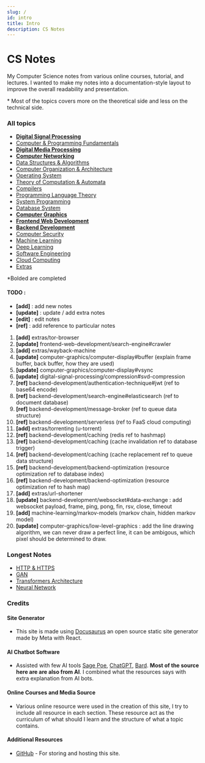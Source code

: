 ```yaml
---
slug: /
id: intro
title: Intro
description: CS Notes
---
```


# CS Notes

My Computer Science notes from various online courses, tutorial, and lectures. I wanted to make my notes into a documentation-style layout to improve the overall readability and presentation.

\* Most of the topics covers more on the theoretical side and less on the technical side.

### All topics

- **[Digital Signal Processing](digital-signal-processing)**
- [Computer & Programming Fundamentals](computer-and-programming-fundamentals)
- **[Digital Media Processing](digital-media-processing)**
- **[Computer Networking](computer-networking)**
- [Data Structures & Algorithms](data-structures-and-algorithms)
- [Computer Organization & Architecture](computer-organization-and-architecture)
- [Operating System](operating-system)
- [Theory of Computation & Automata](theory-of-computation-and-automata)
- [Compilers](compilers)
- [Programming Language Theory](programming-language-theory)
- [System Programming](system-programming)
- [Database System](database-system)
- **[Computer Graphics](computer-graphics)**
- **[Frontend Web Development](frontend-web-development)**
- **[Backend Development](backend-development)**
- [Computer Security](computer-security)
- [Machine Learning](machine-learning)
- [Deep Learning](deep-learning)
- [Software Engineering](software-engineering)
- [Cloud Computing](cloud-computing)
- [Extras](extras)

\*Bolded are completed

#### TODO :

- **[add]** : add new notes
- **[update]** : update / add extra notes
- **[edit]** : edit notes
- **[ref]** : add reference to particular notes

1. **[add]** extras/tor-browser
2. **[update]** frontend-web-development/search-engine#crawler
3. **[add]** extras/wayback-machine
5. **[update]** computer-graphics/computer-display#buffer (explain frame buffer, back buffer, how they are used)
4. **[update]** computer-graphics/computer-display#vsync
5. **[update]** digital-signal-processing/compression#svd-compression
6. **[ref]** backend-development/authentication-technique#jwt (ref to base64 encode)
7. **[ref]** backend-development/search-engine#elasticsearch (ref to document database)
8. **[ref]** backend-development/message-broker (ref to queue data structure)
9. **[ref]** backend-development/serverless (ref to FaaS cloud computing)
10. **[add]** extras/torrenting (u-torrent)
11. **[ref]** backend-development/caching (redis ref to hashmap)
12. **[ref]** backend-development/caching (cache invalidation ref to database trigger)
13. **[ref]** backend-development/caching (cache replacement ref to queue data structure)
14. **[ref]** backend-development/backend-optimization (resource optimization ref to database index)
15. **[ref]** backend-development/backend-optimization (resource optimization ref to hash map)
16. **[add]** extras/url-shortener
17. **[update]** backend-development/websocket#data-exchange : add websocket payload, frame, ping, pong, fin, rsv, close, timeout
18. **[add]** machine-learning/markov-models (markov chain, hidden markov model)
19. **[update]** computer-graphics/low-level-graphics : add the line drawing algorithm, we can never draw a perfect line, it can be ambigous, which pixel should be determined to draw.

### Longest Notes

- [HTTP & HTTPS](computer-networking/http-https)
- [GAN](deep-learning/gan)
- [Transformers Architecture](deep-learning/transformers/transformers-architecture)
- [Neural Network](deep-learning/neural-network)

### Credits

#### Site Generator

- This site is made using [Docusaurus](https://docusaurus.io/) an open source static site generator made by Meta with React.

#### AI Chatbot Software

- Assisted with few AI tools [Sage Poe](https://poe.com), [ChatGPT](https://chat.openai.com/), [Bard](https://bard.google.com/). **Most of the source here are are also from AI**. I combined what the resources says with extra explanation from AI bots.

#### Online Courses and Media Source

- Various online resource were used in the creation of this site, I try to include all resource in each section. These resource act as the curriculum of what should I learn and the structure of what a topic contains.

#### Additional Resources

- [GitHub](https://github.com/) - For storing and hosting this site.

